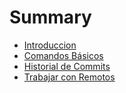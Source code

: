 # Summary

- [Introduccion](README.md)
- [Comandos Básicos](comandos-basicos.md)
- [Historial de Commits](historial-commits.md)
- [Trabajar con Remotos](trabajar-con-remotos.md)
